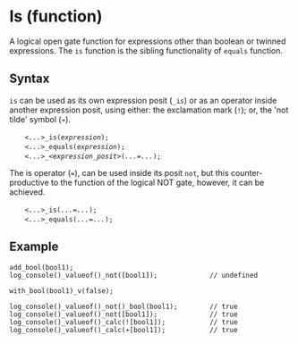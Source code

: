 # Is (function)
A logical open gate function for expressions other than boolean or twinned expressions. The `is` function is the sibling functionality of `equals` function.

## Syntax
`is` can be used as its own expression posit (`_is`) or as an operator inside another expression posit, using either: the exclamation mark (`!`); or, the 'not tilde' symbol (`≁`).

&nbsp;&nbsp;&nbsp;&nbsp;&nbsp;&nbsp; *`<...>`*`_is(`*`expression`*`);`<br>
&nbsp;&nbsp;&nbsp;&nbsp;&nbsp;&nbsp; *`<...>`*`_equals(`*`expression`*`);`<br>
&nbsp;&nbsp;&nbsp;&nbsp;&nbsp;&nbsp; *`<...>`*`_`*`<expression_posit>`*`(`*`...`*`=`*`...`*`);`

The is operator (`=`), can be used inside its posit `not`, but this counter-productive to the function of the logical NOT gate, however, it can be achieved.

&nbsp;&nbsp;&nbsp;&nbsp;&nbsp;&nbsp; *`<...>`*`_is(`*`...`*`=`*`...`*`);`<br>
&nbsp;&nbsp;&nbsp;&nbsp;&nbsp;&nbsp; *`<...>`*`_equals(`*`...`*`=`*`...`*`);`

## Example
```diego
add_bool(bool1);
log_console()_valueof()_not([bool1]);             // undefined

with_bool(bool1)_v(false);

log_console()_valueof()_not()_bool(bool1);        // true
log_console()_valueof()_not([bool1]);             // true
log_console()_valueof()_calc(![bool1]);           // true
log_console()_valueof()_calc(≁[bool1]);           // true
```
